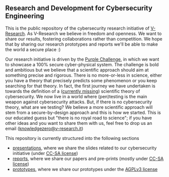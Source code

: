 ## Research and Development for Cybersecurity Engineering
This is the public repository of the cybersecurity research initiative of [V-Research](http://v-research.it).
As V-Research we believe in freedom and openness. 
We want to share our results, fostering collaborations rather than competition.
We hope that by sharing our research prototypes and reports we'll be able to make the world a secure place :)

Our research initiative is driven by the [Purple Challenge](https://www.v-research.it/about.html), in which we want to 
showcase a 100% secure cyber-physical system. The challenge is bold and ambitious but
we believe that a scientific approach should aim at something precise and rigorous. 
There is no more-or-less in science, either you have a theory that precisely predicts
some phenomenon or you keep searching for that theory. In fact, the first journey
we have undertaken is towards the definition of a ([currently missing](https://www.usenix.org/conference/usenixsecurity16/technical-sessions/presentation/herley)) scientific theory of cybersecurity.
We now live in a world where (pen)testing is the main weapon against cybersecurity attacks.
But, if there is no cybersecurity theory, what are we testing? We believe a more scientific 
approach will stem from a secure-by-design approach and this is how we started.
This is our educated guess but "there is no royal road to science"; if you have other ideas and you 
want to share them with us, feel free to drop us an email (knowledgezero@v-research.it)

This repository is currently structured into the following sections
- [presentations](./presentations), where we share the slides related to our cybersecurity initiative (under [CC-SA license](./presentations/LICENSE.md))
- [reports](./reports), where we share our papers and pre-prints (mostly under [CC-SA license](./presentations/LICENSE.md))
- [prototypes](./prototypes), where we share our prototypes under the [AGPLv3 license](./prototypes/LICENSE.md)

